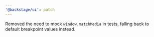```yaml
---
'@backstage/ui': patch
---
```


Removed the need to mock `window.matchMedia` in tests, falling back to default breakpoint values instead.
